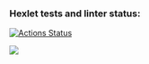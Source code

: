 ### Hexlet tests and linter status:
[![Actions Status](https://github.com/Maria-Petroffa/frontend-project-lvl1/workflows/hexlet-check/badge.svg)](https://github.com/Maria-Petroffa/frontend-project-lvl1/actions)


<a href="https://codeclimate.com/github/Maria-Petroffa/frontend-project-lvl1/maintainability"><img src="https://api.codeclimate.com/v1/badges/a85a87585bfb79cca0ba/maintainability" /></a>